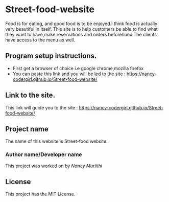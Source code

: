 # Street-food-website
Food is for eating, and good food is to be enjoyed.I think food is actually very beautiful in itself.
This site is to help customers be able to find what they want to have,make reservations and orders beforehand.The clients have access to the menu as well.

## Program setup instructions.
* First get a browser of choice i.e google chrome,mozilla firefox                                                                                
* You can paste this link and you will be led to the site : https://nancy-codergirl.github.io/Street-food-website/

## Link to the site.
This link will guide you to the site : https://nancy-codergirl.github.io/Street-food-website/

## Project name
The name of this website is Street-food website.

### Author name/Developer name
This project was worked on by *Nancy Muriithi*

## License
This project has the MIT License.
